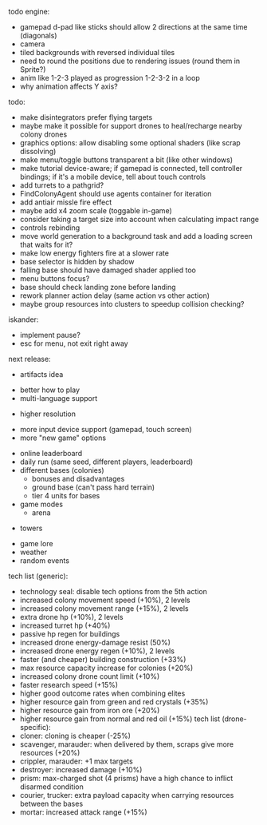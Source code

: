todo engine:
- gamepad d-pad like sticks should allow 2 directions at the same time (diagonals)
- camera
- tiled backgrounds with reversed individual tiles
- need to round the positions due to rendering issues (round them in Sprite?)
- anim like 1-2-3 played as progression 1-2-3-2 in a loop
- why animation affects Y axis?

todo:
- make disintegrators prefer flying targets
- maybe make it possible for support drones to heal/recharge nearby colony drones
- graphics options: allow disabling some optional shaders (like scrap dissolving)
- make menu/toggle buttons transparent a bit (like other windows)
- make tutorial device-aware; if gamepad is connected, tell controller bindings; if it's a mobile device, tell about touch controls
- add turrets to a pathgrid?
- FindColonyAgent should use agents container for iteration
- add antiair missle fire effect
- maybe add x4 zoom scale (toggable in-game)
- consider taking a target size into account when calculating impact range
- controls rebinding
- move world generation to a background task and add a loading screen that waits for it?
- make low energy fighters fire at a slower rate
- base selector is hidden by shadow
- falling base should have damaged shader applied too
- menu buttons focus?
- base should check landing zone before landing
- rework planner action delay (same action vs other action)
- maybe group resources into clusters to speedup collision checking?

iskander:
- implement pause?
- esc for menu, not exit right away

next release:
- artifacts idea
+ better how to play
+ multi-language support
- higher resolution
+ more input device support (gamepad, touch screen)
+ more "new game" options
- online leaderboard
- daily run (same seed, different players, leaderboard)
- different bases (colonies)
  - bonuses and disadvantages
  - ground base (can't pass hard terrain)
  - tier 4 units for bases
- game modes
  - arena
+ towers
- game lore
- weather
- random events

tech list (generic):
- technology seal: disable tech options from the 5th action
- increased colony movement speed (+10%), 2 levels
- increased colony movement range (+15%), 2 levels
- extra drone hp (+10%), 2 levels
- increased turret hp (+40%)
- passive hp regen for buildings
- increased drone energy-damage resist (50%)
- increased drone energy regen (+10%), 2 levels
- faster (and cheaper) building construction (+33%)
- max resource capacity increase for colonies (+20%)
- increased colony drone count limit (+10%)
- faster research speed (+15%)
- higher good outcome rates when combining elites
- higher resource gain from green and red crystals (+35%)
- higher resource gain from iron ore (+20%)
- higher resource gain from normal and red oil (+15%)
tech list (drone-specific):
- cloner: cloning is cheaper (-25%)
- scavenger, marauder: when delivered by them, scraps give more resources (+20%)
- crippler, marauder: +1 max targets
- destroyer: increased damage (+10%)
- prism: max-charged shot (4 prisms) have a high chance to inflict disarmed condition
- courier, trucker: extra payload capacity when carrying resources between the bases
- mortar: increased attack range (+15%)
